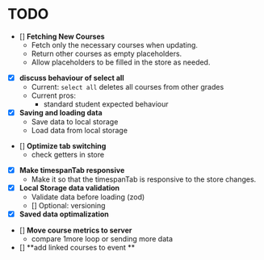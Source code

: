 # TODO

- [] **Fetching New Courses**
  - Fetch only the necessary courses when updating.
  - Return other courses as empty placeholders.
  - Allow placeholders to be filled in the store as needed.
- [x] **discuss behaviour of select all**
  - Current: `select all` deletes all courses from other grades
  - Current pros:
    - standard student expected behaviour
- [x] **Saving and loading data**
  - Save data to local storage
  - Load data from local storage
- [] **Optimize tab switching**
  - check getters in store
- [x] **Make timespanTab responsive**
  - Make it so that the timespanTab is responsive to the store changes.
- [x] **Local Storage data validation**
  - Validate data before loading (zod)
  - [] Optional: versioning
- [x] **Saved data optimalization**
- [] **Move course metrics to server**
  - compare 1more loop or sending more data
- [] **add linked courses to event **
